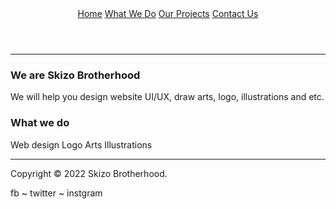 <!DOCTYPE html>
<head>
    <meta name="viewport" content="width=device-width, initial-scale=1.0">
    <title>Skizo Brotherhood - We design and enjoy art</title>
<link rel="stylesheet" href="style.css"/>
</head>
<body>
<div class="container">
<header>
<div class="navbar">
    <span class=""><a href="#">Home</a></span>
    <span class=""><a href="#">What We Do</a></span>
    <span class=""><a href="#">Our Projects</a></span>
    <span class=""><a href="#">Contact Us</a></span>
</div>
</header>
<hr/>    
<div class="main">
<div class="welcome">
    <div class="aboutus">
    <p>
        <h3>We are Skizo Brotherhood</h3>
        We will help you design website UI/UX, draw arts, logo, illustrations and etc.
    </p>
    </div>
</div>
<div class="whatwedo">
    <h3>What we do</h3>
    <div class="wedos">
    <span class="wedo">Web design</span>
    <span class="wedo">Logo</span>
    <span class="wedo">Arts</span>
    <span class="wedo">Illustrations</span>
    </div>
</div>
</div>
<hr/>
<footer>
    <div class="footerbar">
    <p class="copyright">Copyright © 2022 Skizo Brotherhood.</p>
    <p class="socialmedia">fb ~ twitter ~ instgram</p>
    </div>
</footer>
</div>
</body>
</html>
